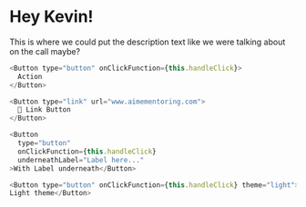 
<div class="component-description">
  <h1>Hey Kevin!</h1>
  <p>This is where we could put the description text like we were talking about on the call maybe?</p>
<div>

```js
<Button type="button" onClickFunction={this.handleClick}>
  Action
</Button>
```

```js
<Button type="link" url="www.aimementoring.com">
  🔗 Link Button
</Button>
```

```js
<Button
  type="button"
  onClickFunction={this.handleClick}
  underneathLabel="Label here..."
>With Label underneath</Button>
```

```js
<Button type="button" onClickFunction={this.handleClick} theme="light">
Light theme</Button>
```
